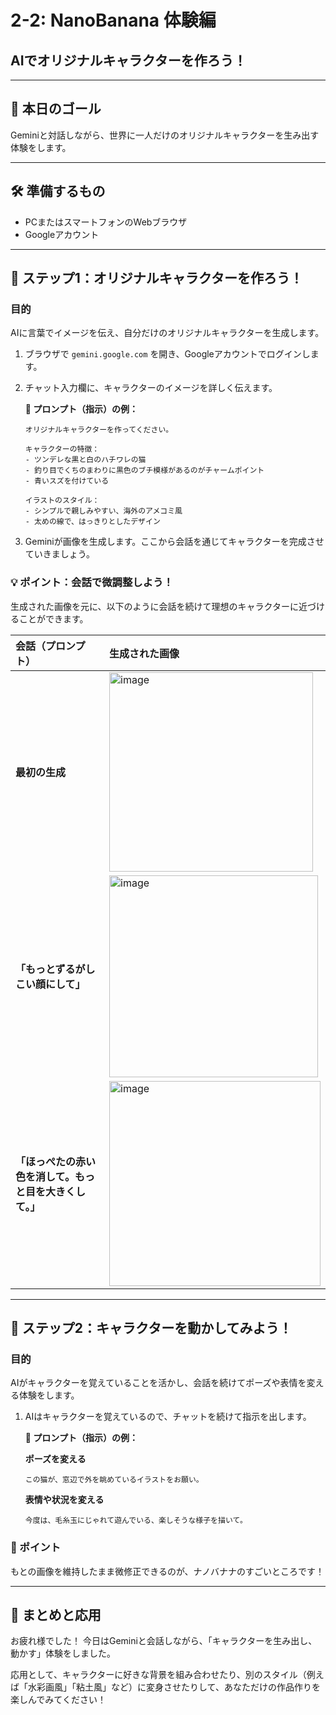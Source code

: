 # 2-2: NanoBanana 体験編
## AIでオリジナルキャラクターを作ろう！

---

## 🎯 本日のゴール
Geminiと対話しながら、世界に一人だけのオリジナルキャラクターを生み出す体験をします。

---

## 🛠️ 準備するもの
- PCまたはスマートフォンのWebブラウザ
- Googleアカウント

---

## 🚀 ステップ1：オリジナルキャラクターを作ろう！

### 目的
AIに言葉でイメージを伝え、自分だけのオリジナルキャラクターを生成します。

1.  ブラウザで `gemini.google.com` を開き、Googleアカウントでログインします。

2.  チャット入力欄に、キャラクターのイメージを詳しく伝えます。

    **📝 プロンプト（指示）の例：**
    ```
    オリジナルキャラクターを作ってください。

    キャラクターの特徴：
    - ツンデレな黒と白のハチワレの猫
    - 釣り目でくちのまわりに黒色のブチ模様があるのがチャームポイント
    - 青いスズを付けている

    イラストのスタイル：
    - シンプルで親しみやすい、海外のアメコミ風
    - 太めの線で、はっきりとしたデザイン
    ```

3.  Geminiが画像を生成します。ここから会話を通じてキャラクターを完成させていきましょう。

### 💡 ポイント：会話で微調整しよう！
生成された画像を元に、以下のように会話を続けて理想のキャラクターに近づけることができます。

| 会話（プロンプト） | 生成された画像 |
| :--- | :--- |
| **最初の生成** | <img width="326" height="319" alt="image" src="https://github.com/user-attachments/assets/38ad64c5-07fd-4cb3-b0ff-c556daf3dec7" /> |
| **「もっとずるがしこい顔にして」** | <img width="334" height="323" alt="image" src="https://github.com/user-attachments/assets/16f7cfb6-caa7-4747-8696-b5d6f47e9cf3" /> |
| **「ほっぺたの赤い色を消して。もっと目を大きくして。」** | <img width="338" height="328" alt="image" src="https://github.com/user-attachments/assets/fe456533-5bbe-4088-b7eb-4780beb08862" /> |

---

## 🚀 ステップ2：キャラクターを動かしてみよう！

### 目的
AIがキャラクターを覚えていることを活かし、会話を続けてポーズや表情を変える体験をします。

1.  AIはキャラクターを覚えているので、チャットを続けて指示を出します。

    **📝 プロンプト（指示）の例：**

    **ポーズを変える**
    ```
    この猫が、窓辺で外を眺めているイラストをお願い。
    ```

    **表情や状況を変える**
    ```
    今度は、毛糸玉にじゃれて遊んでいる、楽しそうな様子を描いて。
    ```

### 🎯 ポイント
もとの画像を維持したまま微修正できるのが、ナノバナナのすごいところです！

---

## 🌟 まとめと応用

お疲れ様でした！
今日はGeminiと会話しながら、「キャラクターを生み出し、動かす」体験をしました。

応用として、キャラクターに好きな背景を組み合わせたり、別のスタイル（例えば「水彩画風」「粘土風」など）に変身させたりして、あなただけの作品作りを楽しんでみてください！